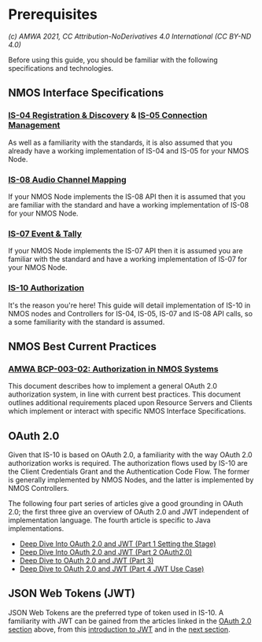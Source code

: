 
# Prerequisites
_(c) AMWA 2021, CC Attribution-NoDerivatives 4.0 International (CC BY-ND 4.0)_

Before using this guide, you should be familiar with the following specifications and technologies.
  
## NMOS Interface Specifications
### [IS-04 Registration & Discovery](https://specs.amwa.tv/is-04/) & [IS-05 Connection Management](https://specs.amwa.tv/is-05/)
As well as a familiarity with the standards, it is also assumed that you already have a working implementation of IS-04 and IS-05 for your NMOS Node.
### [IS-08 Audio Channel Mapping](https://specs.amwa.tv/is-08/)
If your NMOS Node implements the IS-08 API then it is assumed that you are familiar with the standard and have a working implementation of IS-08 for your NMOS Node.
### [IS-07 Event & Tally](https://specs.amwa.tv/is-07/)
If your NMOS Node implements the IS-07 API then it is assumed you are familiar with the standard and have a working implementation of IS-07 for your NMOS Node. 
### [IS-10 Authorization](https://specs.amwa.tv/is-10/)
It's the reason you're here! This guide will detail implementation of IS-10 in NMOS nodes and Controllers for IS-04, IS-05, IS-07 and IS-08 API calls, so a some familiarity with the standard is assumed.

## NMOS Best Current Practices
### [AMWA BCP-003-02: Authorization in NMOS Systems](https://specs.amwa.tv/bcp-003-02/)
This document describes how to implement a general OAuth 2.0 authorization system, in line with current best practices. This document outlines additional requirements placed upon Resource Servers and Clients which implement or interact with specific NMOS Interface Specifications.
  
## OAuth 2.0
Given that IS-10 is based on OAuth 2.0, a familiarity with the way OAuth 2.0 authorization works is required.  The authorization flows used by IS-10 are the Client Credentials Grant and the Authentication Code Flow. The former is generally implemented by NMOS Nodes, and the latter is implemented by NMOS Controllers.

The following four part series of articles give a good grounding in OAuth 2.0; the first three give an overview of OAuth 2.0 and JWT independent of implementation language. The fourth article is specific to Java implementations.

- [Deep Dive Into OAuth 2.0 and JWT (Part 1 Setting the
   Stage)](https://dzone.com/articles/deep-dive-to-oauth20-amp-jwt-part-1-setting-the-st
   "https://dzone.com/articles/deep-dive-to-oauth20-amp-jwt-part-1-setting-the-st")
- [Deep Dive Into OAuth 2.0 and JWT (Part 2
   OAuth2.0)](https://dzone.com/articles/deep-dive-to-oauth20-amp-jwt-part-2-oauth20)
- [Deep Dive to OAuth 2.0 and JWT (Part
   3)](https://dzone.com/articles/deep-dive-to-oauth20-amp-jwt-part-3-jwt)
- [Deep Dive to OAuth 2.0 and JWT (Part 4 JWT Use
   Case)](https://dzone.com/articles/what-is-zuul)

## JSON Web Tokens (JWT)
JSON Web Tokens are the preferred type of token used in IS-10.  A familiarity with JWT can be gained from the articles linked in the [OAuth 2.0 section](2.0.%20Prerequisites.md#oauth-20) above,  from this [introduction to JWT](https://jwt.io/introduction) and in the [next section](2.1.%20JSON%20Web%20Tokens%20(JWT).md).
